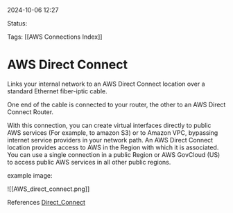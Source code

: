 2024-10-06 12:27

Status:

Tags:
[[AWS Connections Index]]

# AWS Direct Connect

Links your internal network to an AWS Direct Connect location over a standard Ethernet fiber-iptic cable.

One end of the cable is connected to your router, the other to an AWS Direct Connect Router.

With this connection, you can create virtual interfaces directly to public AWS services (For example, to amazon S3) or to Amazon VPC, bypassing internet service providers in your network path. An AWS Direct Connect location provides access to AWS in the Region with which it is associated. You can use a single connection in a public Region or AWS GovCloud (US) to access public AWS services in all other public regions.

example image:

![[AWS_direct_connect.png]]

References 
[Direct_Connect](https://docs.aws.amazon.com/directconnect/latest/UserGuide/Welcome.html)